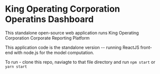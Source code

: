 # King Operating Corporation Operatins Dashboard

This standalone open-source web application runs King Operating Corporation Corporate Reporting Platform

This application code is the standalone version -- running ReactJS front-end with node.js for the model computation.

To run - clone this repo, naviagte to that file directory and run `npm start` or `yarn start`
